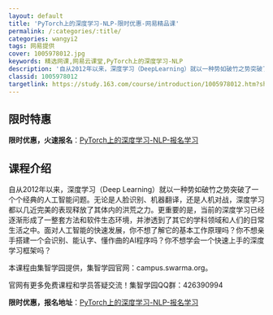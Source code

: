 ```yaml
---
layout: default
title: 'PyTorch上的深度学习-NLP-限时优惠-网易精品课'
permalink: /:categories/:title/
categories: wangyi2
tags: 网易提供
cover: 1005978012.jpg
keywords: 精选网课,网易云课堂,PyTorch上的深度学习-NLP
description: '自从2012年以来，深度学习（DeepLearning）就以一种势如破竹之势突破了一个个经典的人工智能问题。无论是人脸识'
classid: 1005978012
targetlink: https://study.163.com/course/introduction/1005978012.htm?share=1&shareId=1025206652&utm_campaign=share&utm_medium=iphoneShare&utm_source=&utm_u=1025206652
---
```


## 限时特惠

**限时优惠，火速报名**：[PyTorch上的深度学习-NLP-报名学习](https://study.163.com/course/introduction/1005978012.htm?share=1&shareId=1025206652&utm_campaign=share&utm_medium=iphoneShare&utm_source=&utm_u=1025206652)

## 课程介绍

自从2012年以来，深度学习（Deep Learning）就以一种势如破竹之势突破了一个个经典的人工智能问题。无论是人脸识别、机器翻译，还是人机对战，深度学习都以几近完美的表现释放了其体内的洪荒之力。更重要的是，当前的深度学习已经逐渐形成了一整套方法和软件生态环境，并渗透到了其它的学科领域和人们的日常生活之中。面对人工智能的快速发展，你不想了解它的基本工作原理吗？你不想亲手搭建一个会识别、能认字、懂作曲的AI程序吗？你不想学会一个快速上手的深度学习框架吗？



本课程由集智学园提供，集智学园官网：campus.swarma.org。

官网有更多免费课程和学员答疑交流！集智学园QQ群：426390994

**限时优惠，报名地址**：[PyTorch上的深度学习-NLP-报名学习](https://study.163.com/course/introduction/1005978012.htm?share=1&shareId=1025206652&utm_campaign=share&utm_medium=iphoneShare&utm_source=&utm_u=1025206652)

